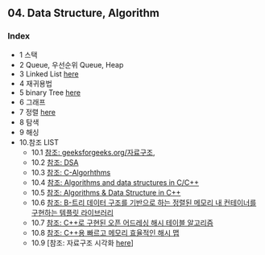 ## 04. Data Structure, Algorithm

### Index

* 1 스택
* 2 Queue, 우선순위 Queue, Heap
* 3 Linked List [here](https://github.com/csbyun-data/C-Pro/blob/main/chap04/Linked_List/README.md)
* 4 재귀용법
* 5 binary Tree [here](https://github.com/csbyun-data/C-Pro/blob/main/chap04/Binary_Tree/README.md)
* 6 그래프
* 7 정렬 [here](https://github.com/csbyun-data/C-Pro/blob/main/chap04/Sorting/README.md)
* 8 탐색
* 9 해싱
* 10.참조 LIST
  * 10.1 [참조: geeksforgeeks.org/자료구조](https://www.geeksforgeeks.org/dsa-tutorial-learn-data-structures-and-algorithms/),
  * 10.2 [참조: DSA](https://github.com/Anubrata-Das/DSA)
  * 10.3 [참조: C-Algorhthms](https://github.com/fragglet/c-algorithms)
  * 10.4 [참조: Algorithms and data structures in C/C++](https://www.cprogramming.com/algorithms-and-data-structures.html)
  * 10.5 [참조: Algorithms & Data Structure in C++](https://github.com/xtaci/algorithms)
  * 10.6 [참조: B-트리 데이터 구조를 기반으로 하는 정렬된 메모리 내 컨테이너를 구현하는 템플릿 라이브러리](https://github.com/algorithm-ninja/cpp-btree)
  * 10.7 [참조: C++로 구현된 오픈 어드레싱 해시 테이블 알고리즘](https://github.com/goossaert/hashmap)
  * 10.8 [참조: C++용 빠르고 메모리 효율적인 해시 맵](https://github.com/greg7mdp/sparsepp)
  * 10.9 [참조: 자료구조 시각화 [here](https://www.cs.usfca.edu/~galles/visualization/)]

